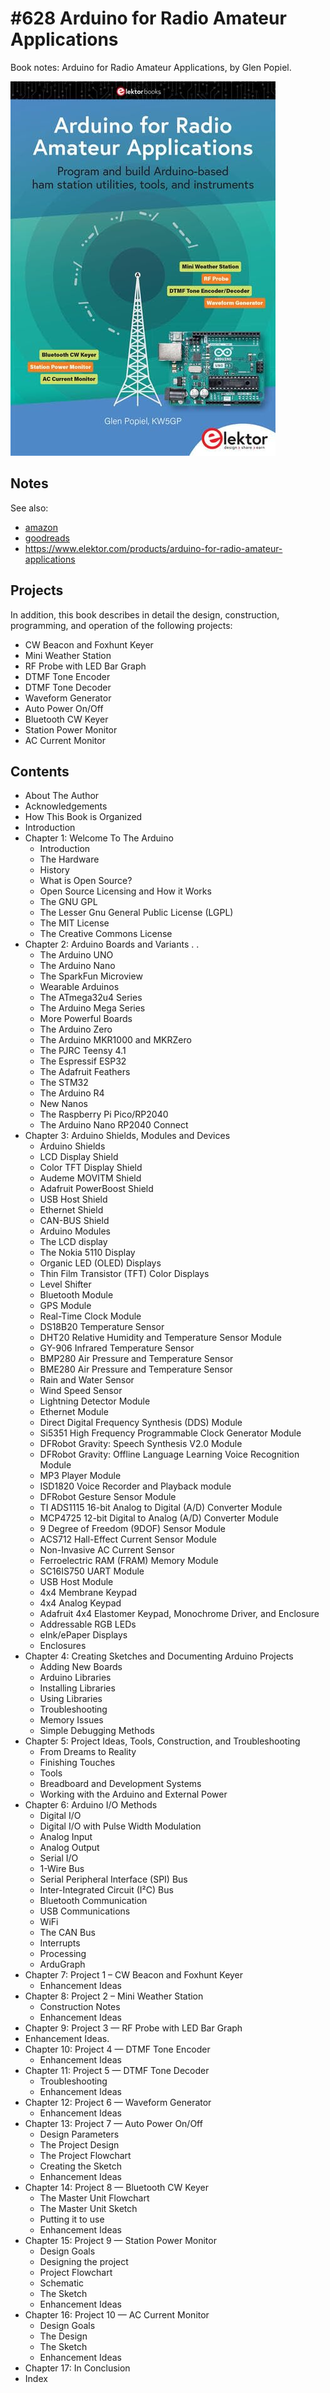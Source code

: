 # #628 Arduino for Radio Amateur Applications

Book notes: Arduino for Radio Amateur Applications, by Glen Popiel.

[![Build](./assets/arduino-for-radio-amateur-applications_build.jpg?raw=true)](https://amzn.to/3Fpmqbm)

## Notes

See also:

* [amazon](https://amzn.to/3Fpmqbm)
* [goodreads](https://www.goodreads.com/book/show/210501613-arduino-for-radio-amateur-applications)
* <https://www.elektor.com/products/arduino-for-radio-amateur-applications>

## Projects

In addition, this book describes in detail the design, construction, programming, and operation of the following projects:

* CW Beacon and Foxhunt Keyer
* Mini Weather Station
* RF Probe with LED Bar Graph
* DTMF Tone Encoder
* DTMF Tone Decoder
* Waveform Generator
* Auto Power On/Off
* Bluetooth CW Keyer
* Station Power Monitor
* AC Current Monitor

## Contents

* About The Author
* Acknowledgements
* How This Book is Organized
* Introduction
* Chapter 1: Welcome To The Arduino
    * Introduction
    * The Hardware
    * History
    * What is Open Source?
    * Open Source Licensing and How it Works
    * The GNU GPL
    * The Lesser Gnu General Public License (LGPL)
    * The MIT License
    * The Creative Commons License
* Chapter 2: Arduino Boards and Variants . .
    * The Arduino UNO
    * The Arduino Nano
    * The SparkFun Microview
    * Wearable Arduinos
    * The ATmega32u4 Series
    * The Arduino Mega Series
    * More Powerful Boards
    * The Arduino Zero
    * The Arduino MKR1000 and MKRZero
    * The PJRC Teensy 4.1
    * The Espressif ESP32
    * The Adafruit Feathers
    * The STM32
    * The Arduino R4
    * New Nanos
    * The Raspberry Pi Pico/RP2040
    * The Arduino Nano RP2040 Connect
* Chapter 3: Arduino Shields, Modules and Devices
    * Arduino Shields
    * LCD Display Shield
    * Color TFT Display Shield
    * Audeme MOVITM Shield
    * Adafruit PowerBoost Shield
    * USB Host Shield
    * Ethernet Shield
    * CAN-BUS Shield
    * Arduino Modules
    * The LCD display
    * The Nokia 5110 Display
    * Organic LED (OLED) Displays
    * Thin Film Transistor (TFT) Color Displays
    * Level Shifter
    * Bluetooth Module
    * GPS Module
    * Real-Time Clock Module
    * DS18B20 Temperature Sensor
    * DHT20 Relative Humidity and Temperature Sensor Module
    * GY-906 Infrared Temperature Sensor
    * BMP280 Air Pressure and Temperature Sensor
    * BME280 Air Pressure and Temperature Sensor
    * Rain and Water Sensor
    * Wind Speed Sensor
    * Lightning Detector Module
    * Ethernet Module
    * Direct Digital Frequency Synthesis (DDS) Module
    * Si5351 High Frequency Programmable Clock Generator Module
    * DFRobot Gravity: Speech Synthesis V2.0 Module
    * DFRobot Gravity: Offline Language Learning Voice Recognition Module
    * MP3 Player Module
    * ISD1820 Voice Recorder and Playback module
    * DFRobot Gesture Sensor Module
    * TI ADS1115 16-bit Analog to Digital (A/D) Converter Module
    * MCP4725 12-bit Digital to Analog (A/D) Converter Module
    * 9 Degree of Freedom (9DOF) Sensor Module
    * ACS712 Hall-Effect Current Sensor Module
    * Non-Invasive AC Current Sensor
    * Ferroelectric RAM (FRAM) Memory Module
    * SC16IS750 UART Module
    * USB Host Module
    * 4x4 Membrane Keypad
    * 4x4 Analog Keypad
    * Adafruit 4x4 Elastomer Keypad, Monochrome Driver, and Enclosure
    * Addressable RGB LEDs
    * eInk/ePaper Displays
    * Enclosures
* Chapter 4: Creating Sketches and Documenting Arduino Projects
    * Adding New Boards
    * Arduino Libraries
    * Installing Libraries
    * Using Libraries
    * Troubleshooting
    * Memory Issues
    * Simple Debugging Methods
* Chapter 5: Project Ideas, Tools, Construction, and Troubleshooting
    * From Dreams to Reality
    * Finishing Touches
    * Tools
    * Breadboard and Development Systems
    * Working with the Arduino and External Power
* Chapter 6: Arduino I/O Methods
    * Digital I/O
    * Digital I/O with Pulse Width Modulation
    * Analog Input
    * Analog Output
    * Serial I/O
    * 1-Wire Bus
    * Serial Peripheral Interface (SPI) Bus
    * Inter-Integrated Circuit (I²C) Bus
    * Bluetooth Communication
    * USB Communications
    * WiFi
    * The CAN Bus
    * Interrupts
    * Processing
    * ArduGraph
* Chapter 7: Project 1 – CW Beacon and Foxhunt Keyer
    * Enhancement Ideas
* Chapter 8: Project 2 – Mini Weather Station
    * Construction Notes
    * Enhancement Ideas
* Chapter 9: Project 3 — RF Probe with LED Bar Graph
* Enhancement Ideas.
* Chapter 10: Project 4 — DTMF Tone Encoder
    * Enhancement Ideas
* Chapter 11: Project 5 — DTMF Tone Decoder
    * Troubleshooting
    * Enhancement Ideas
* Chapter 12: Project 6 — Waveform Generator
    * Enhancement Ideas
* Chapter 13: Project 7 — Auto Power On/Off
    * Design Parameters
    * The Project Design
    * The Project Flowchart
    * Creating the Sketch
    * Enhancement Ideas
* Chapter 14: Project 8 — Bluetooth CW Keyer
    * The Master Unit Flowchart
    * The Master Unit Sketch
    * Putting it to use
    * Enhancement Ideas
* Chapter 15: Project 9 — Station Power Monitor
    * Design Goals
    * Designing the project
    * Project Flowchart
    * Schematic
    * The Sketch
    * Enhancement Ideas
* Chapter 16: Project 10 — AC Current Monitor
    * Design Goals
    * The Design
    * The Sketch
    * Enhancement Ideas
* Chapter 17: In Conclusion
* Index

